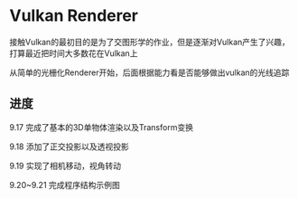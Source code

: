 # Vulkan Renderer

接触Vulkan的最初目的是为了交图形学的作业，但是逐渐对Vulkan产生了兴趣，打算最近把时间大多数花在Vulkan上

从简单的光栅化Renderer开始，后面根据能力看是否能够做出vulkan的光线追踪

## 进度

9.17 完成了基本的3D单物体渲染以及Transform变换

9.18 添加了正交投影以及透视投影

9.19 实现了相机移动，视角转动

9.20~9.21 完成程序结构示例图
